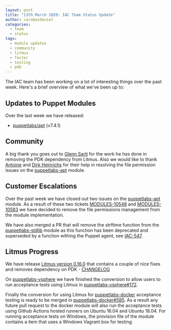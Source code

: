 ```yaml
---
layout: post
title: "13th March 2020: IAC Team Status Update"
author: carabasdaniel
categories:
  - team
  - status
tags:
  - module updates
  - community
  - litmus
  - facter
  - testing
  - pdk
---
```


The IAC team has been working on a lot of interesting things over the past week.
Here's a brief overview of what we've been up to:

## Updates to Puppet Modules

Over the last week we have released:

- [puppetlabs/apt](https://forge.puppet.com/puppetlabs/apt) (v7.4.1)

## Community

A big thank you goes out to [Glenn Sarti](https://github.com/glennsarti) for the work he has done in removing the PDK dependency from Litmus.
Also we would like to thank [Antoine](https://github.com/anarcat) and [Dirk Heinrichs](https://tickets.puppetlabs.com/secure/ViewProfile.jspa?name=dhs%40recommind.com&selectedTab=com.atlassian.streams.streams-jira-plugin:user-profile-stream-panel) for their help in resolving the file permission issues on the [puppetlabs-apt](https://github.com/puppetlabs/puppetlabs-apt) module.

## Customer Escalations

Over the past week we have closed out two issues on the [puppetlabs-apt](https://github.com/puppetlabs/puppetlabs-apt) module. As a result of these two tickets [MODULES-10548](https://tickets.puppetlabs.com/browse/MODULES-10548) and [MODULES-10583](https://tickets.puppetlabs.com/browse/MODULES-10583) we have decided to remove the file permissions management from the module implementation.

We have also merged a PR that will remove the strftime function from the [puppetlabs-stdlib](https://github.com/puppetlabs/puppetlabs-stdlib) module as this function has been deprecated and superseded by a function withing the Puppet agent, see [IAC-547](https://tickets.puppetlabs.com/browse/IAC-547).

## Litmus Progress

We have release [Litmus version 0.16.0](https://github.com/puppetlabs/puppet_litmus/releases/tag/0.16.0) that contains a couple of nice fixes and removes dependency on PDK - [CHANGELOG](https://github.com/puppetlabs/puppet_litmus/blob/master/CHANGELOG.md)

On [puppetlabs-vsphere](https://github.com/puppetlabs/puppetlabs-vsphere) we have finished the conversion to allow users to run acceptance tests using Litmus in [puppetlabs-vsphere#172](https://github.com/puppetlabs/puppetlabs-vsphere/pull/172). 

Finally the conversion for using Litmus for [puppetlabs-docker](https://github.com/puppetlabs/puppetlabs-docker) acceptance testing is ready to be merged in [puppetlabs-docker#585](https://github.com/puppetlabs/puppetlabs-docker/pull/585).
As a result any future pull request to the docker module will also run the acceptance tests using Github Actions hosted runners on Ubuntu 16.04 and Ubuntu 18.04.
For running acceptance tests on Windows, the provision file of the module contains a item that uses a Windows Vagrant box for testing.
